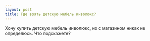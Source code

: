 ```yaml
---
layout: post 
title: Где взять детскую мебель инволюкс? 
--- 
```

Хочу купить детскую мебель инволюкс, но с магазином никак не определюсь. Что подскажете?